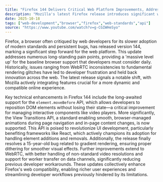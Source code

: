 ```yaml
---
title: "Firefox 144 Delivers Critical Web Platform Improvements, Addressing Long-Standing Developer Pain Points"
description: "Mozilla's latest Firefox release introduces significant web standard support and bug fixes, notably boosting developer capabilities and resolving crucial compatibility issues. This update marks a substantial improvement for the browser's standing within the modern web ecosystem."
date: 2025-10-18
tags: ["web-development","browser","firefox","web-standards","api"]
source: "https://www.youtube.com/watch?v=g-CGIWHeSyo"
---
```

Firefox, a browser often critiqued by web developers for its slower adoption of modern standards and persistent bugs, has released version 144, marking a significant step forward for the web platform. This update addresses numerous long-standing pain points, providing a 'massive level up' for the baseline browser support that developers must consider daily. Historically, issues ranging from WebRTC inconsistencies to fundamental rendering glitches have led to developer frustration and held back innovation across the web. The latest release signals a notable shift, with Mozilla actively integrating features crucial for a more dynamic and compatible online experience.

Key technical enhancements in Firefox 144 include the long-awaited support for the `element.moveBefore` API, which allows developers to reposition DOM elements without losing their state—a critical improvement for managing interactive components like video players. More significantly, the View Transitions API, a standard enabling smooth, browser-managed animations during page navigation and in-page content changes, is now supported. This API is poised to revolutionize UI development, particularly benefiting frameworks like React, which actively champions its adoption for handling element additions and removals. Additionally, the release finally resolves a 15-year-old bug related to gradient rendering, ensuring proper dithering for smoother visual effects. Further improvements extend to WebRTC, with better handling of non-standard video resolutions and support for worker transfer on data channels, significantly reducing previous developer workarounds. These updates collectively enhance Firefox's web compatibility, enabling richer user experiences and streamlining developer workflows previously hindered by its limitations.